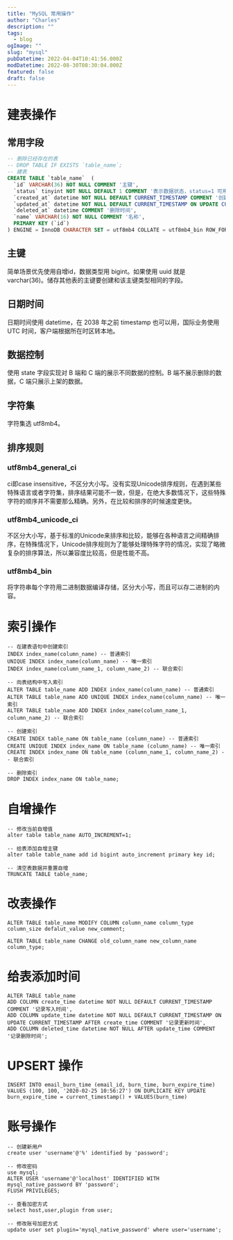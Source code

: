 ```yaml
---
title: "MySQL 常用操作"
author: "Charles"
description: ""
tags:
  - blog
ogImage: ""
slug: "mysql"
pubDatetime: 2022-04-04T10:41:56.000Z
modDatetime: 2022-08-30T08:30:04.000Z
featured: false
draft: false
---
```


# 建表操作

## 常用字段

```sql
-- 删除已经存在的表
-- DROP TABLE IF EXISTS `table_name`;
-- 建表
CREATE TABLE `table_name`  (
  `id` VARCHAR(36) NOT NULL COMMENT '主键',
  `status` tinyint NOT NULL DEFAULT 1 COMMENT '表示数据状态，status=1 可用，status=2 不可用',
  `created_at` datetime NOT NULL DEFAULT CURRENT_TIMESTAMP COMMENT '创建时间',
  `updated_at` datetime NOT NULL DEFAULT CURRENT_TIMESTAMP ON UPDATE CURRENT_TIMESTAMP COMMENT '更新时间',
  `deleted_at` datetime COMMENT '删除时间',
  `name` VARCHAR(16) NOT NULL COMMENT '名称',
  PRIMARY KEY (`id`)
) ENGINE = InnoDB CHARACTER SET = utf8mb4 COLLATE = utf8mb4_bin ROW_FORMAT = DYNAMIC;
```

## 主键

简单场景优先使用自增id，数据类型用 bigint。如果使用 uuid 就是 varchar(36)。储存其他表的主键要创建和该主键类型相同的字段。

## 日期时间

日期时间使用 datetime，在 2038 年之前 timestamp 也可以用，国际业务使用 UTC 时间，客户端根据所在时区转本地。

## 数据控制

使用 state 字段实现对 B 端和 C 端的展示不同数据的控制。B 端不展示删除的数据，C 端只展示上架的数据。

## 字符集

字符集选 utf8mb4。

## 排序规则

### utf8mb4_general_ci

ci即case insensitive，不区分大小写。没有实现Unicode排序规则，在遇到某些特殊语言或者字符集，排序结果可能不一致，但是，在绝大多数情况下，这些特殊字符的顺序并不需要那么精确。另外，在比较和排序的时候速度更快。

### utf8mb4_unicode_ci

不区分大小写，基于标准的Unicode来排序和比较，能够在各种语言之间精确排序，在特殊情况下，Unicode排序规则为了能够处理特殊字符的情况，实现了略微复杂的排序算法，所以兼容度比较高，但是性能不高。

### utf8mb4_bin

将字符串每个字符用二进制数据编译存储，区分大小写，而且可以存二进制的内容。

# 索引操作

```plsql
-- 在建表语句中创建索引
INDEX index_name(column_name) -- 普通索引
UNIQUE INDEX index_name(column_name) -- 唯一索引
INDEX index_name(column_name_1, column_name_2) -- 联合索引

-- 向表结构中写入索引
ALTER TABLE table_name ADD INDEX index_name(column_name) -- 普通索引
ALTER TABLE table_name ADD UNIQUE INDEX index_name(column_name) -- 唯一索引
ALTER TABLE table_name ADD INDEX index_name(column_name_1, column_name_2) -- 联合索引

-- 创建索引
CREATE INDEX table_name ON table_name (column_name) -- 普通索引
CREATE UNIQUE INDEX index_name ON table_name (column_name) -- 唯一索引
CREATE INDEX index_name ON table_name (column_name_1, column_name_2) -- 联合索引

-- 删除索引
DROP INDEX index_name ON table_name;
```

# 自增操作

```plsql
-- 修改当前自增值
alter table table_name AUTO_INCREMENT=1;

-- 给表添加自增主键
alter table table_name add id bigint auto_increment primary key id;

-- 清空表数据并重置自增
TRUNCATE TABLE table_name;
```

# 改表操作

```plsql
ALTER TABLE table_name MODIFY COLUMN column_name column_type column_size defalut_value new_comment;

ALTER TABLE table_name CHANGE old_column_name new_column_name column_type;
```

# 给表添加时间

```plsql
ALTER TABLE table_name
ADD COLUMN create_time datetime NOT NULL DEFAULT CURRENT_TIMESTAMP COMMENT '记录写入时间',
ADD COLUMN update_time datetime NOT NULL DEFAULT CURRENT_TIMESTAMP ON UPDATE CURRENT_TIMESTAMP AFTER create_time COMMENT '记录更新时间',
ADD COLUMN deleted_time datetime NOT NULL AFTER update_time COMMENT '记录删除时间';
```

# UPSERT 操作

```plsql
INSERT INTO email_burn_time (email_id, burn_time, burn_expire_time) VALUES (100, 100, '2020-02-25 10:56:27') ON DUPLICATE KEY UPDATE burn_expire_time = current_timestamp() + VALUES(burn_time)
```

# 账号操作

```plsql
-- 创建新用户
create user 'username'@'%' identified by 'password';

-- 修改密码
use mysql;
ALTER USER 'username'@'localhost' IDENTIFIED WITH mysql_native_password BY 'password';
FLUSH PRIVILEGES;

-- 查看加密方式
select host,user,plugin from user;

-- 修改账号加密方式
update user set plugin='mysql_native_password' where user='username';
```
